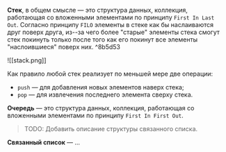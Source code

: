 **Стек**, в общем смысле — это структура данных, коллекция, работающая со вложенными элементами по принципу `First In Last Out`. Согласно принципу `FILO` элементы в стеке как бы наслаиваются друг поверх друга, из--за чего более "старые" элементы стека смогут стек покинуть только после того как его покинут все элементы "наслоившиеся" поверх них.  ^8b5d53

![[stack.png]]

Как правило любой стек реализует по меньшей мере две операции:

- `push` — для добавления новых элементов наверх стека;
- `pop` — для извлечения последнего элемента сверху стека.

**Очередь** — это структура данных, коллекция, работающая со вложенными элементами по принципу `First In First Out`. 

> TODO: Добавить описание структуры связанного списка.

**Связанный список** — ...
